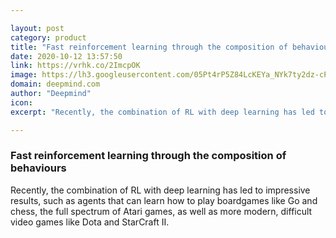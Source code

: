 ```yaml
---

layout: post
category: product
title: "Fast reinforcement learning through the composition of behaviours"
date: 2020-10-12 13:57:50
link: https://vrhk.co/2ImcpOK
image: https://lh3.googleusercontent.com/05Pt4rP5Z84LcKEYa_NYk7ty2dz-cPnCAd1UDdU0w4hLgMxA-eByHt1nRs44f1gFKELRKd4bF7z5htNkTNh2E13I7EgFzDsUUFrSywg
domain: deepmind.com
author: "Deepmind"
icon: 
excerpt: "Recently, the combination of RL with deep learning has led to impressive results, such as agents that can learn how to play boardgames like Go and chess, the full spectrum of Atari games, as well as more modern, difficult video games like Dota and StarCraft II."

---
```


### Fast reinforcement learning through the composition of behaviours

Recently, the combination of RL with deep learning has led to impressive results, such as agents that can learn how to play boardgames like Go and chess, the full spectrum of Atari games, as well as more modern, difficult video games like Dota and StarCraft II.